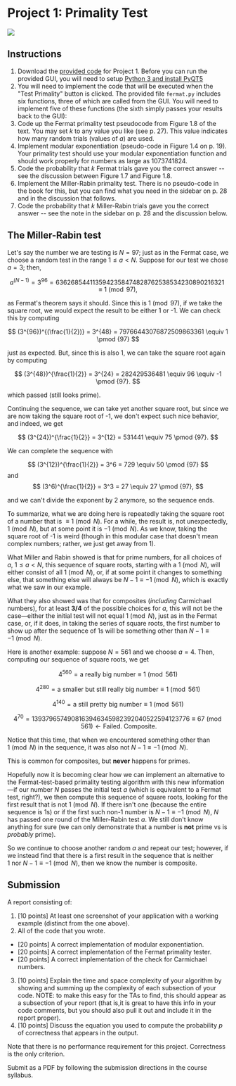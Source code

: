 # Project 1: Primality Test

![](project1_files/Proj1GUI.png)

## Instructions

1. Download the [provided code](project1-fermat.zip) for Project 1. 
Before you can run the provided GUI, you will need to setup [Python 3 and install PyQT5](../../miscellaneous.md#python) 
1. You will need to implement the code that will be executed when the "Test Primality" button is clicked. The provided file `fermat.py` includes six functions, three of which are called from the GUI. You will need to implement five of these functions (the sixth simply passes your results back to the GUI):
1. Code up the Fermat primality test pseudocode from Figure 1.8 of the text. You may set $k$ to any value you like (see p. 27). This value indicates how many random trials (values of $a$) are used.
2. Implement modular exponentiation (pseudo-code in Figure 1.4 on p. 19). Your primality test should use your modular exponentiation function and should work properly for numbers as large as 1073741824.
3. Code the probability that $k$ Fermat trials gave you the correct answer -- see the discussion between Figure 1.7 and Figure 1.8.
4. Implement the Miller-Rabin primality test. There is no pseudo-code in the book for this, but you can find what you need in the sidebar on p. 28 and in the discussion that follows.
1. Code the probability that $k$ Miller-Rabin trials gave you the correct answer -- see the note in the sidebar on p. 28 and the discussion below.


## The Miller-Rabin test


Let's say the number we are testing is $N=97$; just as in the Fermat case, we choose a random test in the range $1 ≤ a < N$. Suppose for our test we chose $a=3$; then, 

$$
a^{(N-1)} = 3^{96} = 6362685441135942358474828762538534230890216321 \equiv 1 \pmod {97}, 
$$

as Fermat's theorem says it should. Since this is $1 \pmod {97}$, if we take the square root, we would expect the result to be either 1 or -1. We can check this by computing 

$$
(3^{96})^{(\frac{1}{2})} = 3^{48} = 79766443076872509863361 \equiv 1 \pmod {97}
$$

just as expected. But, since this is also 1, we can take the square root again by computing 

$$
(3^{48})^{\frac{1}{2}} = 3^{24} = 282429536481 \equiv 96 \equiv -1 \pmod {97}.
$$

which passed (still looks prime).


Continuing the sequence, we can take yet another square root, but since we are now taking the square root of -1, we don't expect such nice 
behavior, and indeed, we get 


$$
(3^{24})^{\frac{1}{2}} = 3^{12} = 531441 \equiv 75 \pmod {97}. 
$$


We can complete the sequence with 

$$
(3^{12})^{\frac{1}{2}} = 3^6 = 729 \equiv 50 \pmod {97}
$$
and
$$
(3^6)^{\frac{1}{2}} = 3^3 = 27 \equiv 27 \pmod {97}, 
$$

and we can't divide the exponent by 2 anymore, so the sequence ends.

To summarize, what we are doing here is repeatedly taking the square root of a number that is $\equiv 1 \pmod N$. 
For a while, the result is, 
not unexpectedly, $1 \pmod N$, but at some point it is $-1 \pmod N$. 
As we know, taking the square root of -1 is weird (though in this modular case that doesn't mean complex numbers; rather, we just get away from 1). 

What Miller and Rabin showed is that for prime numbers, for all choices of $a$, $1 \leq a < N$, this sequence of square roots, starting with a $1 \pmod N$, will either 
consist of all $1 \pmod N$, or, if at some point it changes to something else, that something else will always be $N-1 \equiv -1 \pmod N$, 
which is exactly what we saw in our example. 

What they also showed was that for composites (*including* Carmichael numbers), for 
at least **3/4** of the possible choices for $a$, this will not be the case—either the initial test will not equal 
$1 \pmod N$, just as in the Fermat case, or, if it does, in taking the series of square roots, the first number to show up 
after the sequence of $1$s will be something other than $N-1 \equiv -1 \pmod N$.


Here is another example: suppose $N=561$ and we choose $a=4$. Then, computing our sequence of square roots, we get

$$
4^{560} = \text{a really big number}  \equiv 1 \pmod {561} 
$$

$$
4^{280} = \text{a smaller but still really big number}  \equiv 1 \pmod {561}
$$

$$
4^{140} = \text{a still pretty big number}  \equiv 1 \pmod {561}
$$

$$
4^{70} = 1393796574908163946345982392040522594123776 \equiv 67 \pmod {561} \leftarrow \text{Failed. Composite}. 
$$

Notice that this time, that when we encountered something other than $1 \pmod N$ in the sequence, it was also not $N-1 \equiv -1 \pmod N$.

This is common for composites, but **never** happens for primes. 

Hopefully now it is becoming clear how we can implement an
alternative to the Fermat-test-based primality testing
algorithm with this new information—if our number $N$ passes the initial test $a$
(which is equivalent to a Fermat test, right?), we then compute this sequence of square roots, looking for the first result that is not $1 \pmod N$. 
If there isn't one (because the entire sequence is 1s) or if the first such non-1 number is $N-1 \equiv -1 \pmod N$, 
$N$ has passed one round of the Miller-Rabin test $a$. We still don't know anything for sure (we can only demonstrate that a number is **not** prime vs is *probably* prime). 

So we continue to choose another random $a$ and repeat our test; however, if we instead find that there is a first result in the sequence that is neither $1 \: \text{nor} \: N-1 \equiv -1 \pmod N$, then we know the number is composite.


## Submission


A report consisting of: 

1. [10 points] At least one screenshot of your application with a working example (distinct from the one above).
2. All of the code that you wrote. 
  - [20 points] A correct implementation of modular exponentiation.
  - [20 points] A correct implementation of the Fermat primality tester.
  - [20 points] A correct implementation of the check for Carmichael numbers.

3. [10 points] Explain the time and space complexity of your algorithm by showing and summing up the complexity of each subsection of your code. 
  NOTE: to make this easy for the TAs to find, this should appear as a subsection of your report (that is,it is great to have this info in your code comments, but you should also pull it out and include it in the report proper).
1. [10 points] Discuss the equation you used to compute the probability $p$ of correctness that appears in the output.


Note that there is no performance requirement for this project. Correctness is the only criterion.

Submit as a PDF by following the submission directions in the course syllabus.


